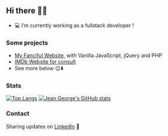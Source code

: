 ## Hi there 👋😄

- 💻 I’m currently working as a fullstack developer !

### Some projects 
- [My Fanciful Website](http://jeangeorge.tk/), with Vanilla JavaScript, jQuery and PHP
- [IMDb Website for consult](https://ibd-movie-lens-frontend.herokuapp.com/#/filmes)
- See more below 😉⬇️

### Stats
[![Top Langs](https://github-readme-stats.vercel.app/api/top-langs/?username=jeanGeorge&layout=compact&theme=dark&count_private=true)](https://github.com/anuraghazra/github-readme-stats) 
[![Jean George's GitHub stats](https://github-readme-stats.vercel.app/api?username=jeanGeorge&count_private=true&show_icons=true&theme=dark&include_all_commits=true)](https://github.com/anuraghazra/github-readme-stats)



### Contact
Sharing updates on <a href="https://www.linkedin.com/in/jean-george/">LinkedIn</a> 💼
